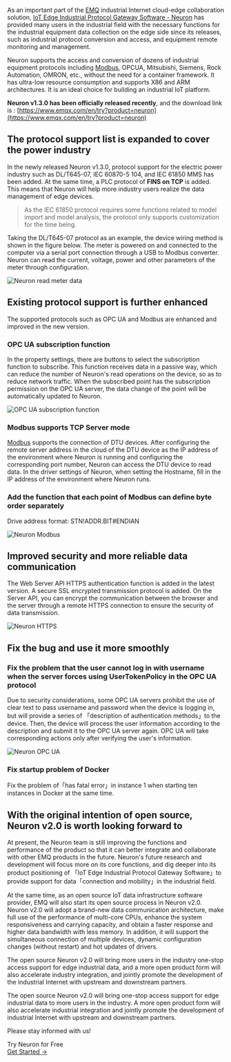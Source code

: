 As an important part of the [EMQ](https://www.emqx.com/en) industrial Internet cloud-edge collaboration solution, [IoT Edge Industrial Protocol Gateway Software - Neuron](https://www.emqx.com/en/products/neuron) has provided many users in the industrial field with the necessary functions for the industrial equipment data collection on the edge side since its releases, such as industrial protocol conversion and access, and equipment remote monitoring and management.

Neuron supports the access and conversion of dozens of industrial equipment protocols including [Modbus](https://www.emqx.com/en/blog/modbus-protocol-the-grandfather-of-iot-communication), OPCUA, Mitsubishi, Siemens, Rock Automation, OMRON, etc., without the need for a container framework. It has ultra-low resource consumption and supports X86 and ARM architectures. It is an ideal choice for building an industrial IoT platform.

**Neuron v1.3.0 has been officially released recently**, and the download link is : [https://www.emqx.com/en/try?product=neuron](https://www.emqx.com/en/try?product=neuron)


## The protocol support list is expanded to cover the power industry

In the newly released Neuron v1.3.0, protocol support for the electric power industry such as DL/T645-07, IEC 60870-5 104, and IEC 61850 MMS has been added. At the same time, a PLC protocol of **FINS on TCP** is added. This means that Neuron will help more industry users realize the data management of edge devices.

> As the IEC 61850 protocol requires some functions related to model import and model analysis, the protocol only supports customization for the time being.

Taking the DL/T645-07 protocol as an example, the device wiring method is shown in the figure below. The meter is powered on and connected to the computer via a serial port connection through a USB to Modbus converter. Neuron can read the current, voltage, power and other parameters of the meter through configuration.

![Neuron read meter data](https://assets.emqx.com/images/11c78b34a4a50b06668f8d2c12150dad.png)


## Existing protocol support is further enhanced

The supported protocols such as OPC UA and Modbus are enhanced and improved in the new version.

### OPC UA subscription function

In the property settings, there are buttons to select the subscription function to subscribe. This function receives data in a passive way, which can reduce the number of Neuron's read operations on the device, so as to reduce network traffic. When the subscribed point has the subscription permission on the OPC UA server, the data change of the point will be automatically updated to Neuron.

![OPC UA subscription function](https://assets.emqx.com/images/e3ded90ea988a9b2644151f134217fbb.png)

### Modbus supports TCP Server mode

[Modbus](https://www.emqx.com/en/blog/building-modbus-based-iiot-app-with-neuron) supports the connection of DTU devices. After configuring the remote server address in the cloud of the DTU device as the IP address of the environment where Neuron is running and configuring the corresponding port number, Neuron can access the DTU device to read data. In the driver settings of Neuron, when setting the Hostname, fill in the IP address of the environment where Neuron runs.

### Add the function that each point of Modbus can define byte order separately

Drive address format: STN!ADDR.BIT#ENDIAN

![Neuron Modbus](https://assets.emqx.com/images/75a4b526fd72c473e2a3a293b257e87f.png)


## Improved security and more reliable data communication

The Web Server API HTTPS authentication function is added in the latest version. A secure SSL encrypted transmission protocol is added. On the Server API, you can encrypt the communication between the browser and the server through a remote HTTPS connection to ensure the security of data transmission.

![Neuron HTTPS](https://assets.emqx.com/images/03093d2ffdc8d79d3305d79b79651cf5.png)


## Fix the bug and use it more smoothly

### Fix the problem that the user cannot log in with username when the server forces using UserTokenPolicy in the OPC UA protocol

Due to security considerations, some OPC UA servers prohibit the use of clear text to pass username and password when the device is logging in, but will provide a series of 「description of authentication methods」to the device. Then, the device will process the user information according to the description and submit it to the OPC UA server again. OPC UA will take corresponding actions only after verifying the user's information.

![Neuron OPC UA](https://assets.emqx.com/images/47fba5367ff1814bbf5d3585ec1c7475.png)

### Fix startup problem of Docker 

Fix the problem of「has fatal error」in instance 1 when starting ten instances in Docker at the same time.


## With the original intention of open source, Neuron v2.0 is worth looking forward to

At present, the Neuron team is still improving the functions and performance of the product so that it can better integrate and collaborate with other EMQ products in the future. Neuron's future research and development will focus more on its core functions, and dig deeper into its product positioning of 「IoT Edge Industrial Protocol Gateway Software」to provide support for data「connection and mobility」in the industrial field.

At the same time, as an open source IoT data infrastructure software provider, EMQ will also start its open source process in Neuron v2.0. Neuron v2.0 will adopt a brand-new data communication architecture, make full use of the performance of multi-core CPUs, enhance the system responsiveness and carrying capacity, and obtain a faster response and higher data bandwidth with less memory. In addition, it will support the simultaneous connection of multiple devices, dynamic configuration changes (without restart) and hot updates of drivers.

The open source Neuron v2.0 will bring more users in the industry one-stop access support for edge industrial data, and a more open product form will also accelerate industry integration, and jointly promote the development of the industrial Internet with upstream and downstream partners.

The open source Neuron v2.0 will bring one-stop access support for edge industrial data to more users in the industry. A more open product form will also accelerate industrial integration and jointly promote the development of industrial Internet with upstream and downstream partners.

Please stay informed with us!


<section class="promotion">
    <div>
        Try Neuron for Free
    </div>
    <a href="https://www.emqx.com/en/try?product=neuron" class="button is-gradient px-5">Get Started →</a >
</section>
